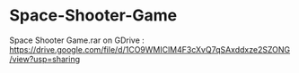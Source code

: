 # Space-Shooter-Game

Space Shooter Game.rar on GDrive :
https://drive.google.com/file/d/1CO9WMIClM4F3cXvQ7qSAxddxze2SZONG/view?usp=sharing
